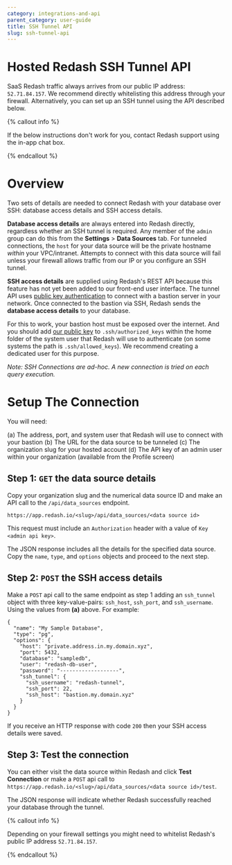 ```yaml
---
category: integrations-and-api
parent_category: user-guide
title: SSH Tunnel API
slug: ssh-tunnel-api
---
```


# Hosted Redash SSH Tunnel API

SaaS Redash traffic always arrives from our public IP address: `52.71.84.157`.
We recommend directly whitelisting this address through your firewall.
Alternatively, you can set up an SSH tunnel using the API described below.

{% callout info %}

If the below instructions don't work for you, contact Redash support using the
in-app chat box.

{% endcallout %}

# Overview

Two sets of details are needed to connect Redash with your database over SSH:
database access details and SSH access details.

**Database access details** are always entered into Redash directly, regardless
whether an SSH tunnel is required. Any member of the `admin` group can do this
from the **Settings** > **Data Sources** tab. For tunneled connections, the
`host` for your data source will be the private hostname _within_ your
VPC/intranet. Attempts to connect with this data source will fail unless your
firewall allows traffic from our IP or you configure an SSH tunnel.

**SSH access details** are supplied using Redash's REST API because this feature
has not yet been added to our front-end user interface. The tunnel API uses
[public key authentication](https://tools.ietf.org/html/rfc4716) to connect with
a bastion server in your network. Once connected to the bastion via SSH, Redash
sends the **database access details** to your database.

For this to work, your bastion host must be exposed over the internet. And you
should add [our public key](https://arikfr.keybase.pub/redash_ssh_key.pub) to
`.ssh/authorized_keys` within the home folder of the system user that Redash
will use to authenticate (on some systems the path is `.ssh/allowed_keys`). We
recommend creating a dedicated user for this purpose.

_Note: SSH Connections are ad-hoc. A new connection is tried on each query
execution._

# Setup The Connection

You will need:

(a) The address, port, and system user that Redash will use to connect with your
bastion (b) The URL for the data source to be tunneled (c) The organization slug
for your hosted account (d) The API key of an admin user within your
organization (available from the Profile screen)

## Step 1: `GET` the data source details

Copy your organization slug and the numerical data source ID and make an API
call to the `/api/data_sources` endpoint.

`https://app.redash.io/<slug>/api/data_sources/<data source id>`

This request must include an `Authorization` header with a value of
`Key <admin api key>`.

The JSON response includes all the details for the specified data source. Copy
the `name`, `type`, and `options` objects and proceed to the next step.

## Step 2: `POST` the SSH access details

Make a `POST` api call to the same endpoint as step 1 adding an `ssh_tunnel`
object with three key-value-pairs: `ssh_host`, `ssh_port`, and `ssh_username`.
Using the values from **(a)** above. For example:

    {
      "name": "My Sample Database",
      "type": "pg",
      "options": {
        "host": "private.address.in.my.domain.xyz",
        "port": 5432,
        "database": "sampledb",
        "user": "redash-db-user",
        "password": "-------------------",
        "ssh_tunnel": {
          "ssh_username": "redash-tunnel",
          "ssh_port": 22,
          "ssh_host": "bastion.my.domain.xyz"
        }
      }
    }

If you receive an HTTP response with code `200` then your SSH access details
were saved.

## Step 3: Test the connection

You can either visit the data source within Redash and click **Test Connection**
or make a `POST` api call to
`https://app.redash.io/<slug>/api/data_sources/<data source id>/test`.

The JSON response will indicate whether Redash successfully reached your
database through the tunnel.

{% callout info %}

Depending on your firewall settings you might need to whitelist Redash's public
IP address `52.71.84.157`.

{% endcallout %}
